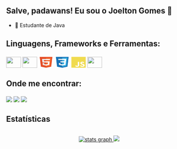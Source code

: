 ## Salve, padawans! Eu sou o Joelton Gomes 👋

- 🌱 Estudante de Java

###

<h2 style="text-align:left">Linguagens, Frameworks e Ferramentas:</h2>

###

<div style="display: inline_block">
  <img align="center" height="30" width="40" src="https://cdn.jsdelivr.net/gh/devicons/devicon/icons/java/java-original.svg" />
  <img align="center" height="30" width="40" src="https://cdn.jsdelivr.net/gh/devicons/devicon/icons/spring/spring-original.svg" />
  <img align="center" height="30" width="40" src="https://raw.githubusercontent.com/devicons/devicon/master/icons/html5/html5-original.svg">
  <img align="center" height="30" width="40" src="https://raw.githubusercontent.com/devicons/devicon/master/icons/css3/css3-original.svg">
  <img align="center" height="30" width="40" src="https://raw.githubusercontent.com/devicons/devicon/master/icons/javascript/javascript-plain.svg">
  <img align="center" height="30" width="40" src="https://cdn.jsdelivr.net/gh/devicons/devicon/icons/python/python-original.svg" />
</div>

###

<h2 style="text-align:left">Onde me encontrar:</h2>

###
 
<div> 
  <a href="https://instagram.com/joeltongt" target="_blank"><img src="https://img.shields.io/badge/-Instagram-%23E4405F?style=for-the-badge&logo=instagram&logoColor=white" target="_blank"></a>
  <a href = "mailto:joeken.jp@gmail.com"><img src="https://img.shields.io/badge/-Gmail-%23333?style=for-the-badge&logo=gmail&logoColor=white" target="_blank"></a>
  <a href="https://www.linkedin.com/in/joeltongomes" target="_blank"><img src="https://img.shields.io/badge/-LinkedIn-%230077B5?style=for-the-badge&logo=linkedin&logoColor=white" target="_blank"></a> 
</div>

### 

<h2 style="text-align:left">Estatísticas</h2>

######

<div style="text-align:center">
  <a href="https://github.com/joeltonken">
  <img src="https://github-readme-stats.vercel.app/api?hide_title=false&hide_rank=false&show_icons=true&include_all_commits=true&count_private=true&disable_animations=false&theme=codeSTACKr&locale=en&hide_border=false&username=joeltonken" height="175em" alt="stats graph"  />
  <img height="175em" src="https://github-readme-stats.vercel.app/api/top-langs/?username=joeltonken&layout=compact&langs_count=7&theme=dark"/>
</div>

###
